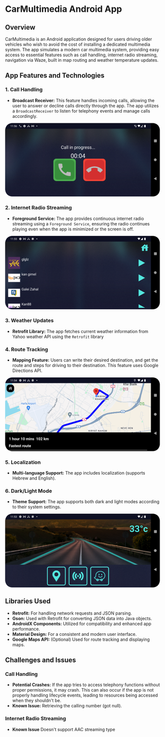 # CarMultimedia Android App

## Overview

CarMultimedia is an Android application designed for users driving older vehicles who wish to avoid the cost of installing a dedicated multimedia system. The app simulates a modern car multimedia system, providing easy access to essential features such as call handling, internet radio streaming, navigation via Waze, built in map routing and weather temperature updates.

## App Features and Technologies

### 1. Call Handling
- **Broadcast Receiver:** This feature handles incoming calls, allowing the user to answer or decline calls directly through the app. The app utilizes a `BroadcastReceiver` to listen for telephony events and manage calls accordingly.


![call_in_progress.png](screenshots%2Fcall_in_progress.png)


### 2. Internet Radio Streaming
- **Foreground Service:** The app provides continuous internet radio streaming using a `Foreground Service`, ensuring the radio continues playing even when the app is minimized or the screen is off.


![radio_stations.png](screenshots%2Fradio_stations.png)


### 3. Weather Updates
- **Retrofit Library:** The app fetches current weather information from Yahoo weather API using the `Retrofit` library

### 4. Route Tracking
- **Mapping Feature:** Users can write their desired destination, and get the route and steps for driving to their destination. This feature uses Google Directions API.


![navigation.png](screenshots%2Fnavigation.png)


### 5. Localization
- **Multi-language Support:** The app includes localization (supports Hebrew and English).

### 6. Dark/Light Mode
- **Theme Support:** The app supports both dark and light modes according to their system settings.



![homepage.png](screenshots%2Fhomepage.png)

## Libraries Used

- **Retrofit:** For handling network requests and JSON parsing.
- **Gson:** Used with Retrofit for converting JSON data into Java objects.
- **AndroidX Components:** Utilized for compatibility and enhanced app performance.
- **Material Design:** For a consistent and modern user interface.
- **Google Maps API:** (Optional) Used for route tracking and displaying maps.

## Challenges and Issues

### Call Handling
- **Potential Crashes:** If the app tries to access telephony functions without proper permissions, it may crash. This can also occur if the app is not properly handling lifecycle events, leading to resources being accessed when they shouldn't be.
- **Known Issue:** Retrieving the calling number (got null).

### Internet Radio Streaming
- **Known Issue** Doesn't support AAC streaming type
